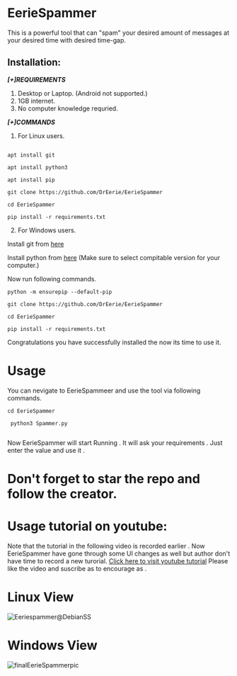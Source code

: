 # EerieSpammer
This is a powerful tool that can "spam" your desired amount of messages at your desired time with desired time-gap.
## Installation:

<b><i>[+]REQUIREMENTS</b></i>
1. Desktop or Laptop. (Android not supported.)
2. 1GB internet.
3. No computer knowledge requried.

<b><i>[+]COMMANDS</b></i>
1. For Linux users.
```

apt install git

apt install python3

apt install pip

git clone https://github.com/DrEerie/EerieSpammer

cd EerieSpammer

pip install -r requirements.txt

```
2. For Windows users.

Install git from  [here](https://gitforwindows.org/)

Install python from [here](https://www.python.org/downloads/) (Make sure to select compitable version for your computer.)

Now run following commands.
```
python -m ensurepip --default-pip

git clone https://github.com/DrEerie/EerieSpammer

cd EerieSpammer

pip install -r requirements.txt
```
Congratulations you have successfully installed the now its time to use it.

# Usage
 
 You can nevigate to EerieSpammeer and use the tool via following commands.

```
cd EerieSpammer

 python3 Spammer.py
 
```
 Now EerieSpammer will start Running . It will ask your requirements . Just enter the value and use it .
 
 # Don't forget to star the repo and follow the creator.

# Usage tutorial on youtube:
 Note that the tutorial in the following video is recorded earlier . Now EerieSpammer have gone through some UI changes as well but author don't have time to record a new turorial.
 [Click here to visit youtube tutorial](https://youtu.be/5-7IdMy-J_0)
Please like the video and suscribe as to encourage as .

# Linux View
![Eeriespammer@DebianSS](https://user-images.githubusercontent.com/96463088/230779486-609ea372-11f1-49dc-901d-0b0eee836f19.png)
# Windows View
![finalEerieSpammerpic](https://user-images.githubusercontent.com/96463088/230771087-94993dad-e37d-4c1d-b4d5-2fab6a04bce4.png)
